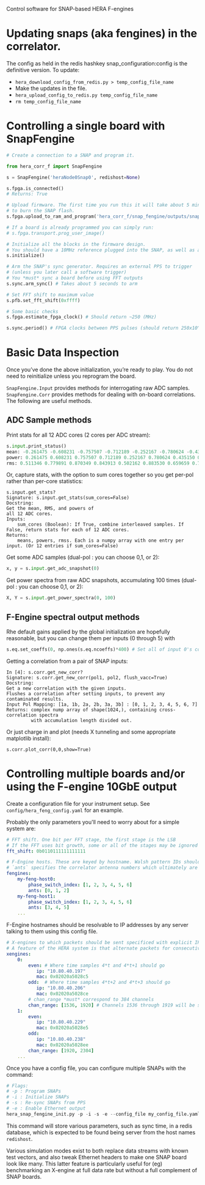 Control software for SNAP-based HERA F-engines

# Updating snaps (aka fengines) in the correlator.
The config as held in the redis hashkey snap_configuration:config is the definitive version.
To update:
 - `hera_download_config_from_redis.py > temp_config_file_name`
 - Make the updates in the file.
 - `hera_upload_config_to_redis.py temp_config_file_name`
 - `rm temp_config_file_name`

# Controlling a single board with SnapFengine

```python
# Create a connection to a SNAP and program it.

from hera_corr_f import SnapFengine

s = SnapFengine('heraNode0Snap0', redishost=None)

s.fpga.is_connected()
# Returns: True

# Upload firmware. The first time you run this it will take about 5 minutes
# to burn the SNAP flash.
s.fpga.upload_to_ram_and_program('hera_corr_f/snap_fengine/outputs/snap_fengine_2019-08-29_1717.fpg')

# If a board is already programmed you can simply run:
# s.fpga.transport.prog_user_image()

# Initialize all the blocks in the firmware design.
# You should have a 10MHz reference plugged into the SNAP, as well as an external PPS
s.initialize()

# Arm the SNAP's sync generator. Requires an external PPS to trigger
# (unless you later call a software trigger)
# You *must* sync a board before using FFT outputs
s.sync.arm_sync() # Takes about 5 seconds to arm

# Set FFT shift to maximum value
s.pfb.set_fft_shift(0xffff)

# Some basic checks
s.fpga.estimate_fpga_clock() # Should return ~250 (MHz)

s.sync.period() # FPGA clocks between PPS pulses (should return 250x10^6)
```

# Basic Data Inspection

Once you’ve done the above initialization, you’re ready to play. You do not need to reinitialize unless you reprogram the board.

`SnapFengine.Input` provides methods for interrogating raw ADC samples.
`SnapFengine.Corr` provides methods for dealing with on-board correlations. The following are useful methods.

## ADC Sample methods

Print stats for all 12 ADC cores (2 cores per ADC stream):

```python
s.input.print_status()
mean: -0.261475 -0.608231 -0.757507 -0.712189 -0.252167 -0.780624 -0.435150 -0.507614 -0.291031 -0.790634 -0.262146 -0.217178
power: 0.261475 0.608231 0.757507 0.712189 0.252167 0.780624 0.435150 0.507614 0.291031 0.790634 0.262146 0.217178
rms: 0.511346 0.779891 0.870349 0.843913 0.502162 0.883530 0.659659 0.712470 0.539473 0.889176 0.512002 0.466024
```

Or, capture stats, with the option to sum cores together so you get per-pol rather than per-core statistics:

```
s.input.get_stats?
Signature: s.input.get_stats(sum_cores=False)
Docstring:
Get the mean, RMS, and powers of
all 12 ADC cores.
Inputs:
    sum_cores (Boolean): If True, combine interleaved samples. If False, return stats for each of 12 ADC cores.
Returns:
    means, powers, rmss. Each is a numpy array with one entry per input. (Or 12 entries if sum_cores=False)
```

Get some ADC samples (dual-pol : you can choose 0,1, or 2):

```python
x, y = s.input.get_adc_snapshot(0)
```

Get power spectra from raw ADC snapshots, accumulating 100 times (dual-pol : you can choose 0,1, or 2):

```python
X, Y = s.input.get_power_spectra(0, 100)
```

## F-Engine spectral output methods

Rhe default gains applied by the global initialization are hopefully reasonable, but you can change them per inputs (0 through 5) with

```python
s.eq.set_coeffs(0, np.ones(s.eq.ncoeffs)*400) # Set all of input 0's coefficients to 400
```

Getting a correlation from a pair of SNAP inputs:

```
In [4]: s.corr.get_new_corr?
Signature: s.corr.get_new_corr(pol1, pol2, flush_vacc=True)
Docstring:
Get a new correlation with the given inputs.
Flushes a correlation after setting inputs, to prevent any contaminated results.
Input Pol Mapping: [1a, 1b, 2a, 2b, 3a, 3b] : [0, 1, 2, 3, 4, 5, 6, 7]
Returns: complex nump array of shape(1024,), containing cross-correlation spectra
         with accumulation length divided out.
```

Or just charge in and plot (needs X tunneling and some appropriate matplotlib install):

```
s.corr.plot_corr(0,0,show=True)
```

# Controlling multiple boards and/or using the F-engine 10GbE output

Create a configuration file for your instrument setup. See `config/hera_feng_config.yaml` for an example.

Probably the only parameters you'll need to worry about for a simple system are:

```yaml
# FFT shift. One bit per FFT stage, the first stage is the LSB
# If the FFT uses bit growth, some or all of the stages may be ignored
fft_shift: 0b0110111111111111
```

```yaml
# F-Engine hosts. These are keyed by hostname. Walsh pattern IDs should be provided for the six inputs of each SNAP board, but by default these are not activated.
# `ants` specifies the correlator antenna numbers which ultimately are written into the headers of 10 Gb Ethernet output packets.
fengines:
    my-feng-host0:
        phase_switch_index: [1, 2, 3, 4, 5, 6]
        ants: [0, 1, 2]
    my-feng-host1:
        phase_switch_index: [1, 2, 3, 4, 5, 6]
        ants: [3, 4, 5]
    ...
```

F-Engine hostnames should be resolvable to IP addresses by any server talking to them using this config file.

```yaml
# X-engines to which packets should be sent specificed with explicit IP and MAC addresses.
# A feature of the HERA system is that alternate packets for consecutive pairs of time samples can be sent to different addresses.
xengines:
    0:
        even: # Where time samples 4*t and 4*t+1 should go
           ip: "10.80.40.197"
           mac: 0x02020a5028c5
        odd:  # Where time samples 4*t+2 and 4*t+3 should go
           ip: "10.80.40.206"
           mac: 0x02020a5028ce
        # chan_range *must* correspond to 384 channels
        chan_range: [1536, 1920] # Channels 1536 through 1919 will be sent here.
    1:
        even:
           ip: "10.80.40.229"
           mac: 0x02020a5028e5
        odd:
           ip: "10.80.40.238"
           mac: 0x02020a5028ee
        chan_range: [1920, 2304]
    ...
```

Once you have a config file, you can configure multiple SNAPs with the command:

```python
# Flags:
# -p : Program SNAPs
# -i : Initialize SNAPs
# -s : Re-sync SNAPs from PPS
# -e : Enable Ethernet output
hera_snap_fengine_init.py -p -i -s -e --config_file my_config_file.yaml
```

This command will store various parameters, such as sync time, in a redis database, which is expected to be found being server from the host names `redishost`.

Various simulation modes exist to both replace data streams with known test vectors, and also tweak Ethernet headers to make one SNAP board look like many. This latter feature is particularly useful for (eg) benchmarking an X-engine at full data rate but without a full complement of SNAP boards.
